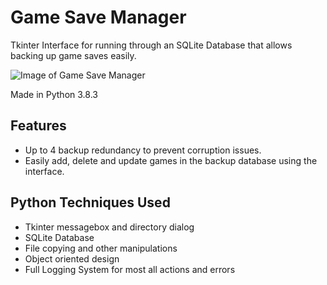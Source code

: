 # Game Save Manager

Tkinter Interface for running through an SQLite Database that allows backing up game saves easily.

![Image of Game Save Manager](https://i.imgur.com/Uz3XsDs.png)

Made in Python 3.8.3

## Features

* Up to 4 backup redundancy to prevent corruption issues.
* Easily add, delete and update games in the backup database using the interface.

## Python Techniques Used

* Tkinter messagebox and directory dialog
* SQLite Database
* File copying and other manipulations
* Object oriented design
* Full Logging System for most all actions and errors
